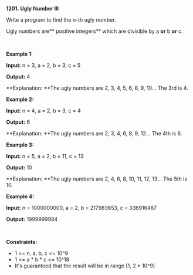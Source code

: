**1201. Ugly Number III**

Write a program to find the n-th ugly number.

Ugly numbers are** positive integers** which are divisible by a **or** b **or** c.

 

**Example 1:**

**Input:** n = 3, a = 2, b = 3, c = 5

**Output:** 4

**Explanation: **The ugly numbers are 2, 3, 4, 5, 6, 8, 9, 10... The 3rd is 4.

**Example 2:**

**Input:** n = 4, a = 2, b = 3, c = 4

**Output:** 6

**Explanation: **The ugly numbers are 2, 3, 4, 6, 8, 9, 12... The 4th is 6.

**Example 3:**

**Input:** n = 5, a = 2, b = 11, c = 13

**Output:** 10

**Explanation: **The ugly numbers are 2, 4, 6, 8, 10, 11, 12, 13... The 5th is 10.

**Example 4:**

**Input:** n = 1000000000, a = 2, b = 217983653, c = 336916467

**Output:** 1999999984

 

**Constraints:**

- 1 &lt;= n, a, b, c &lt;= 10^9
- 1 &lt;= a * b * c &lt;= 10^18
- It's guaranteed that the result will be in range [1, 2 * 10^9]
